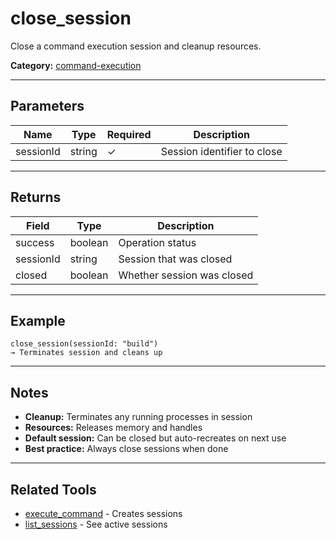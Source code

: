 ﻿# close_session

Close a command execution session and cleanup resources.

**Category:** [command-execution](INDEX.md)

---

## Parameters

| Name | Type | Required | Description |
|------|------|----------|-------------|
| sessionId | string | ✓ | Session identifier to close |

---

## Returns

| Field | Type | Description |
|-------|------|-------------|
| success | boolean | Operation status |
| sessionId | string | Session that was closed |
| closed | boolean | Whether session was closed |

---

## Example

```
close_session(sessionId: "build")
→ Terminates session and cleans up
```

---

## Notes

- **Cleanup:** Terminates any running processes in session
- **Resources:** Releases memory and handles
- **Default session:** Can be closed but auto-recreates on next use
- **Best practice:** Always close sessions when done

---

## Related Tools

- [execute_command](execute_command.md) - Creates sessions
- [list_sessions](list_sessions.md) - See active sessions